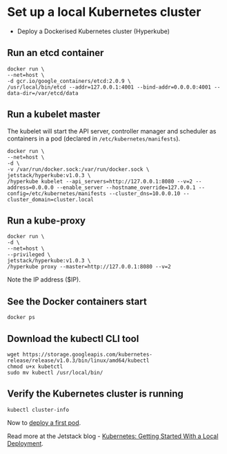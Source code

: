 # Set up a local Kubernetes cluster

* Deploy a Dockerised Kubernetes cluster (Hyperkube)

## Run an etcd container

```
docker run \
--net=host \
-d gcr.io/google_containers/etcd:2.0.9 \
/usr/local/bin/etcd --addr=127.0.0.1:4001 --bind-addr=0.0.0.0:4001 --data-dir=/var/etcd/data
```

## Run a kubelet master

The kubelet will start the API server, controller manager and scheduler as containers in a pod (declared in `/etc/kubernetes/manifests`).

```
docker run \
--net=host \
-d \
-v /var/run/docker.sock:/var/run/docker.sock \
jetstack/hyperkube:v1.0.3 \
/hyperkube kubelet --api_servers=http://127.0.0.1:8080 --v=2 --address=0.0.0.0 --enable_server --hostname_override=127.0.0.1 --config=/etc/kubernetes/manifests --cluster_dns=10.0.0.10 --cluster_domain=cluster.local
```

## Run a kube-proxy

```
docker run \
-d \
--net=host \
--privileged \
jetstack/hyperkube:v1.0.3 \
/hyperkube proxy --master=http://127.0.0.1:8080 --v=2
```

Note the IP address ($IP).

## See the Docker containers start

```
docker ps
```

## Download the kubectl CLI tool

```
wget https://storage.googleapis.com/kubernetes-release/release/v1.0.3/bin/linux/amd64/kubectl
chmod u+x kubetctl
sudo mv kubectl /usr/local/bin/ 
```

## Verify the Kubernetes cluster is running

```
kubectl cluster-info
```

Now to [deploy a first pod](deploy-first-pod.md).

Read more at the Jetstack blog - [Kubernetes: Getting Started With a Local Deployment](http://www.jetstack.io/new-blog/2015/7/6/getting-started-with-a-local-deployment).
